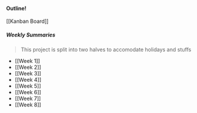 #### Outline!

[[Kanban Board]]

##### Weekly Summaries
> This project is split into two halves to accomodate holidays and stuffs

- [[Week 1]]
- [[Week 2]]
- [[Week 3]]
- [[Week 4]]
- [[Week 5]]
- [[Week 6]]
- [[Week 7]]
- [[Week 8]]

